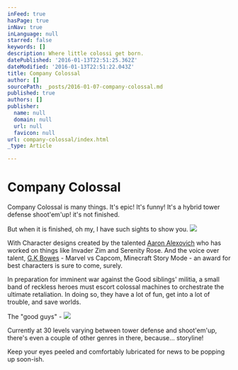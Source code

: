 ```yaml
---
inFeed: true
hasPage: true
inNav: true
inLanguage: null
starred: false
keywords: []
description: Where little colossi get born.
datePublished: '2016-01-13T22:51:25.362Z'
dateModified: '2016-01-13T22:51:22.043Z'
title: Company Colossal
author: []
sourcePath: _posts/2016-01-07-company-colossal.md
published: true
authors: []
publisher:
  name: null
  domain: null
  url: null
  favicon: null
url: company-colossal/index.html
_type: Article

---
```

# Company Colossal

Company Colossal is many things. It's epic! It's funny! It's a hybrid tower defense shoot'em'up! it's not finished.

But when it is finished, oh my, I have such sights to show you.
![](https://the-grid-user-content.s3-us-west-2.amazonaws.com/6a362738-6764-408c-81b4-2e13a6c5907b.jpg)

With Character designs created by the talented [Aaron Alexovich][0] who has worked on things like Invader Zim and Serenity Rose. And the voice over talent, [G.K Bowes][1] - Marvel vs Capcom, Minecraft Story Mode - an award for best characters is sure to come, surely.

In preparation for imminent war against the Good siblings' militia, a small band of reckless heroes must escort colossal machines to orchestrate the ultimate retaliation. In doing so, they have a lot of fun, get into a lot of trouble, and save worlds.

The "good guys" - ![](https://s3-us-west-2.amazonaws.com/the-grid-img/p/f41cb07039aafc7e8ea6b48f855b17c4c921c2d9.png)

Currently at 30 levels varying between tower defense and shoot'em'up, there's even a couple of other genres in there, because... storyline!

Keep your eyes peeled and comfortably lubricated for news to be popping up soon-ish.

[0]: http://www.heartshapedskull.com/
[1]: http://www.gkbowes.com/